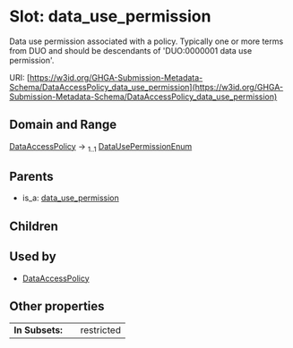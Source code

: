
# Slot: data_use_permission


Data use permission associated with a policy. Typically one or more terms from DUO and should be descendants of 'DUO:0000001 data use permission'.

URI: [https://w3id.org/GHGA-Submission-Metadata-Schema/DataAccessPolicy_data_use_permission](https://w3id.org/GHGA-Submission-Metadata-Schema/DataAccessPolicy_data_use_permission)


## Domain and Range

[DataAccessPolicy](DataAccessPolicy.md) &#8594;  <sub>1..1</sub> [DataUsePermissionEnum](DataUsePermissionEnum.md)

## Parents

 *  is_a: [data_use_permission](data_use_permission.md)

## Children


## Used by

 * [DataAccessPolicy](DataAccessPolicy.md)

## Other properties

|  |  |  |
| --- | --- | --- |
| **In Subsets:** | | restricted |

